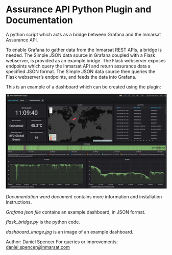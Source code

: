 # Assurance API Python Plugin and Documentation
A python script which acts as a bridge between Grafana and the Inmarsat Assurance API. 

To enable Grafana to gather data from the Inmarsat REST APIs, a bridge is needed. The Simple JSON data source in Grafana coupled with a Flask webserver, is provided as an example bridge. The Flask webserver exposes endpoints which query the Inmarsat API and return assurance data a specified JSON format. The Simple JSON data source then queries the Flask webserver’s endpoints, and feeds the data into Grafana.

This is an example of a dashboard which can be created using the plugin:

![alt text](dashboard_image.jpg)

*Documentation word document* contains more information and installation instructions.

*Grafana json file* contains an example dashboard, in JSON format.

*flask_bridge.py* is the python code.

*dashboard_image.jpg* is an image of an example dashboard.

Author: Daniel Spencer
For queries or improvements: daniel.spencer@inmarsat.com

